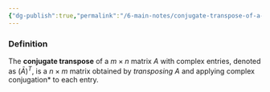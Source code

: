 ```yaml
---
{"dg-publish":true,"permalink":"/6-main-notes/conjugate-transpose-of-a-matrix/","tags":["linear_algebra","info"]}
---
```


### Definition

The **conjugate transpose** of a $m \times n$ matrix $A$ with complex entries, denoted as $(\bar{A})^T$, is a $n \times m$ matrix obtained by *transposing* $A$ and applying complex conjugation* to each entry.